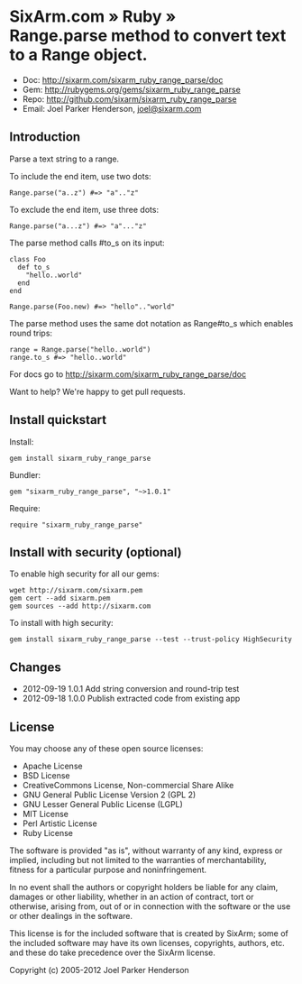 # SixArm.com » Ruby » <br> Range.parse method to convert text to a Range object.

* Doc: <http://sixarm.com/sixarm_ruby_range_parse/doc>
* Gem: <http://rubygems.org/gems/sixarm_ruby_range_parse>
* Repo: <http://github.com/sixarm/sixarm_ruby_range_parse>
* Email: Joel Parker Henderson, <joel@sixarm.com>

## Introduction

Parse a text string to a range.

To include the end item, use two dots:

    Range.parse("a..z") #=> "a".."z"

To exclude the end item, use three dots:

    Range.parse("a...z") #=> "a"..."z"

The parse method calls #to_s on its input:

    class Foo
      def to_s
        "hello..world"
      end
    end
   
    Range.parse(Foo.new) #=> "hello".."world"

The parse method uses the same dot notation as Range#to_s which enables round trips:

    range = Range.parse("hello..world") 
    range.to_s #=> "hello..world"


For docs go to <http://sixarm.com/sixarm_ruby_range_parse/doc>

Want to help? We're happy to get pull requests.


## Install quickstart

Install:

    gem install sixarm_ruby_range_parse

Bundler:

    gem "sixarm_ruby_range_parse", "~>1.0.1"	

Require:

    require "sixarm_ruby_range_parse"


## Install with security (optional)

To enable high security for all our gems:

    wget http://sixarm.com/sixarm.pem
    gem cert --add sixarm.pem
    gem sources --add http://sixarm.com

To install with high security:

    gem install sixarm_ruby_range_parse --test --trust-policy HighSecurity


## Changes

* 2012-09-19 1.0.1 Add string conversion and round-trip test
* 2012-09-18 1.0.0 Publish extracted code from existing app


## License

You may choose any of these open source licenses:

  * Apache License
  * BSD License
  * CreativeCommons License, Non-commercial Share Alike
  * GNU General Public License Version 2 (GPL 2)
  * GNU Lesser General Public License (LGPL)
  * MIT License
  * Perl Artistic License
  * Ruby License

The software is provided "as is", without warranty of any kind, 
express or implied, including but not limited to the warranties of 
merchantability, fitness for a particular purpose and noninfringement. 

In no event shall the authors or copyright holders be liable for any 
claim, damages or other liability, whether in an action of contract, 
tort or otherwise, arising from, out of or in connection with the 
software or the use or other dealings in the software.

This license is for the included software that is created by SixArm;
some of the included software may have its own licenses, copyrights, 
authors, etc. and these do take precedence over the SixArm license.

Copyright (c) 2005-2012 Joel Parker Henderson
